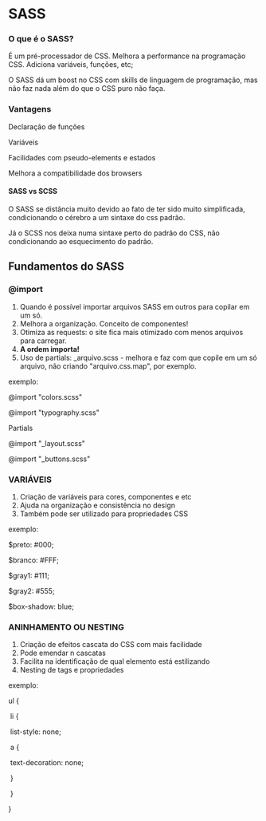 # SASS

### O que é o SASS?

É um pré-processador de CSS. Melhora a performance na programação CSS. Adiciona variáveis, funções, etc;

O SASS dá um boost no CSS com skills de linguagem de programação, mas não faz nada além do que o CSS puro não faça.



### Vantagens

Declaração de funções

Variáveis

Facilidades com pseudo-elements e estados

Melhora a compatibilidade dos browsers



#### SASS vs SCSS

O SASS se distância muito devido ao fato de ter sido muito simplificada, condicionando o cérebro a um sintaxe do css padrão.

Já o SCSS nos deixa numa sintaxe perto do padrão do CSS, não condicionando ao esquecimento do padrão.



## Fundamentos do SASS

### @import

1. Quando é possível importar arquivos SASS em outros para copilar em um só.
2. Melhora a organização. Conceito de componentes!
3. Otimiza as requests: o site fica mais otimizado com menos arquivos para carregar.
4. **A ordem importa!**
5. Uso de partials: _arquivo.scss - melhora e faz com que copile em um só arquivo, não criando "arquivo.css.map", por exemplo.

exemplo:

@import "colors.scss"

@import "typography.scss"

Partials

@import "_layout.scss"

@import "_buttons.scss"



### VARIÁVEIS

1. Criação de variáveis para cores, componentes e etc
2. Ajuda na organização e consistência no design
3. Também pode ser utilizado para propriedades CSS

exemplo:

$preto: #000;

$branco: #FFF;

$gray1: #111;

$gray2: #555;

$box-shadow: blue;



### ANINHAMENTO OU NESTING

1. Criação de efeitos cascata do CSS com mais facilidade
2. Pode emendar n cascatas
3. Facilita na identificação de qual elemento está estilizando
3. Nesting de tags e propriedades

exemplo:

ul {

​	li {

​		list-style: none;

​		a {

​		text-decoration: none;		

​		}

​	}	

}
